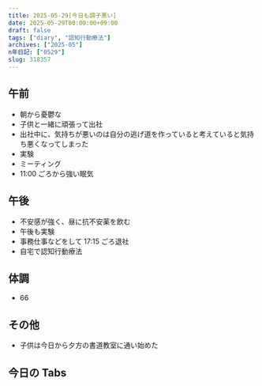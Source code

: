 ```yaml
---
title: 2025-05-29[今日も調子悪い]
date: 2025-05-29T00:00:00+09:00
draft: false
tags: ["diary", "認知行動療法"]
archives: ["2025-05"]
n年日記: ["0529"]
slug: 318357
---
```


## 午前

- 朝から憂鬱な
- 子供と一緒に頑張って出社
- 出社中に、気持ちが悪いのは自分の逃げ道を作っていると考えていると気持ち悪くなってしまった
- 実験
- ミーティング
- 11:00 ごろから強い眠気

## 午後

- 不安感が強く、昼に抗不安薬を飲む
- 午後も実験
- 事務仕事などをして 17:15 ごろ退社
- 自宅で認知行動療法

## 体調

- 66

## その他

- 子供は今日から夕方の書道教室に通い始めた

## 今日の Tabs
